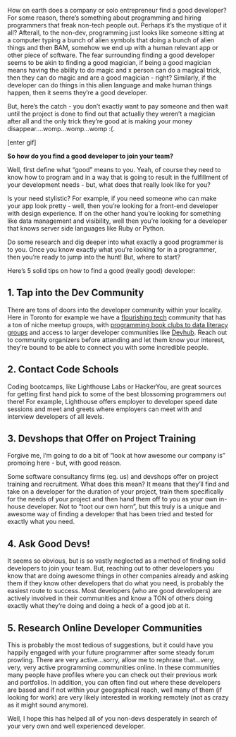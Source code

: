How on earth does a company or solo entrepreneur find a good developer? For some reason, there’s something about programming and hiring programmers that freak non-tech people out. Perhaps it’s the mystique of it all? Afterall, to the non-dev, programming just looks like someone sitting at a computer typing a bunch of alien symbols that doing a bunch of alien things and then BAM, somehow we end up with a human relevant app or other piece of software. The fear surrounding finding a good developer seems to be akin to finding a good magician, if being a good magician means having the ability to do magic and x person can do a magical trick, then they can do magic and are a good magician - right?  Similarly, if the developer can do things in this alien language and make human things happen, then it seems they’re a good developer. 

But, here’s the catch - you don’t exactly want to pay someone and then wait until the project is done to find out that actually they weren’t a magician after all and the only trick they’re good at is making your money disappear....womp...womp...womp :(. 

[enter gif]

**So how do you find a good developer to join your team?**

Well, first define what “good” means to you. Yeah, of course they need to know how to program and in a way that is going to result in the fulfillment of your development needs - but, what does that really look like for you? 

Is your need stylistic? For example, if you need someone who can make your app look pretty - well, then you’re looking for a front-end developer with design experience. If on the other hand you’re looking for something like data management and visibility, well then you’re looking for a developer that knows server side languages like Ruby or Python.  

Do some research and dig deeper into what exactly a good programmer is to you.  Once you know exactly what you’re looking for in a programmer, then you’re ready to jump into the hunt! But, where to start? 

Here’s 5 solid tips on how to find a good (really good) developer:

## 1. Tap into the Dev Community

There are tons of doors into the developer community within your locality. Here in Toronto for example we have a [flourishing tech](https://techcrunch.com/2016/06/12/toronto-is-poised-to-become-the-next-great-producer-of-tech-startups/) community that has a ton of niche meetup groups, with [programming book clubs to data literacy groups](http://www.meetup.com/find/?allMeetups=false&keywords=programming&radius=5&userFreeform=Toronto%2C+ON&mcId=z2818654&mcName=Toronto%2C+Ontario%2C+CA&sort=recommended&eventFilter=mysugg) and access to larger developer communities like [Devhub](http://www.meetup.com/Devhub/). Reach out to community organizers before attending and let them know your interest, they’re bound to be able to connect you with some incredible people. 

## 2. Contact Code Schools

Coding bootcamps, like Lighthouse Labs or HackerYou, are great sources for getting first hand pick to some of the best blossoming programmers out there! For example, Lighthouse offers employer to developer speed date sessions and meet and greets where employers can meet with and interview developers of all levels. 

## 3. Devshops that Offer on Project Training 

Forgive me, I’m going to do a bit of “look at how awesome our company is” promoing here - but, with good reason.

Some software consultancy firms (eg. us) and devshops offer on project training and recruitment. What does this mean? It means that they’ll find and take on a developer for the duration of your project, train them specifically for the needs of your project and then hand them off to you as your own in-house developer. Not to “toot our own horn”, but this truly is a unique and awesome way of finding a developer that has been tried and tested for exactly what you need. 

## 4. Ask Good Devs! 

It seems so obvious, but is so vastly neglected as a method of finding solid developers to join your team. But, reaching out to other developers you know that are doing awesome things in other companies already and asking them if they know other developers that do what you need, is probably the easiest route to success. Most developers (who are good developers) are actively involved in their communities and know a TON of others doing exactly what they’re doing and doing a heck of a good job at it. 

## 5. Research Online Developer Communities

This is probably the most tedious of suggestions, but it could have you happily engaged with your future programmer after some steady forum prowling. There are very active...sorry, allow me to rephrase that...very, very, very active programming communities online. In these communities many people have profiles where you can check out their previous work and portfolios. In addition, you can often find out where these developers are based and if not within your geographical reach, well many of them (if looking for work) are very likely interested in working remotely (not as crazy as it might sound anymore).  

Well, I hope this has helped all of you non-devs desperately in search of your very own and well experienced developer. 

 